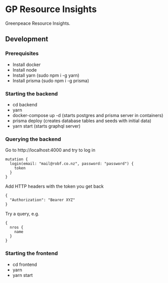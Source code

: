 # GP Resource Insights

Greenpeace Resource Insights.

## Development

### Prerequisites

- Install docker
- Install node
- Install yarn (sudo npm i -g yarn)
- Install prisma (sudo npm i -g prisma)

### Starting the backend

- cd backend
- yarn
- docker-compose up -d (starts postgres and prisma server in containers)
- prisma deploy (creates database tables and seeds with initial data)
- yarn start (starts graphql server)

### Querying the backend

Go to http://localhost:4000 and try to log in

```
mutation {
  login(email: "mail@robf.co.nz", password: "password") {
    token
  }
}
```

Add HTTP headers with the token you get back

```
{
  "Authorization": "Bearer XYZ"
}
```

Try a query, e.g.

```
{
  nros {
    name
  }
}
```

### Starting the frontend

- cd frontend
- yarn
- yarn start
